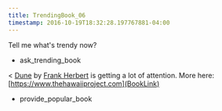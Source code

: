 ```yaml
---
title: TrendingBook_06
timestamp: 2016-10-19T18:32:28.197767881-04:00
---
```


Tell me what's trendy now?
* ask_trending_book

< [Dune](BookTitle) by [Frank Herbert](AuthorName) is getting a lot of attention. More here: [https://www.thehawaiiproject.com](BookLink)
* provide_popular_book
